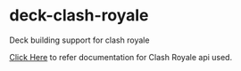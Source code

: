 # deck-clash-royale
Deck building support for clash royale

[Click Here](https://developer.clashroyale.com/#/documentation) to refer documentation for Clash Royale api used.
